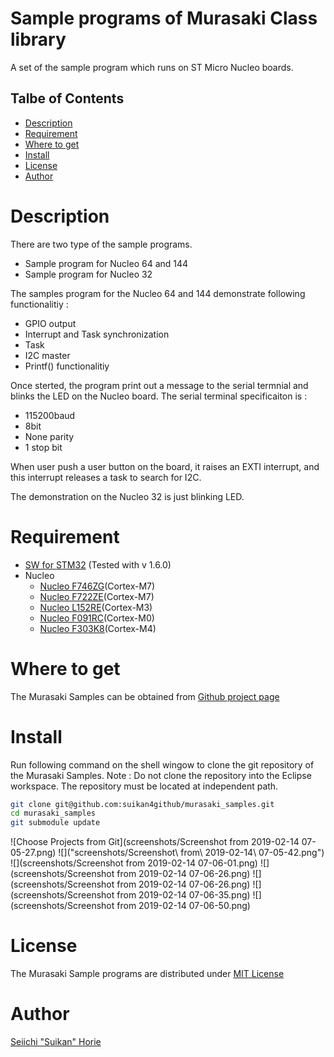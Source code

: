 # Sample programs of Murasaki Class library
A set of the sample program which runs on ST Micro Nucleo boards.

## Talbe of Contents
 * [Description](#description)
 * [Requirement](#requirement)
 * [Where to get](#where-to-get)
 * [Install](#install)
 * [License](#license)
 * [Author](#author)
# Description
There are two type of the sample programs.
 * Sample program for Nucleo 64 and 144
 * Sample program for Nucleo 32

The samples program for the Nucleo 64 and 144 demonstrate following functionalitiy :
 * GPIO output
 * Interrupt and Task synchronization
 * Task
 * I2C master
 * Printf() functionalitiy

Once sterted, the program print out a message to the serial termnial and blinks the LED on the Nucleo board. The serial terminal specificaiton is :
 * 115200baud
 * 8bit
 * None parity
 * 1 stop bit

When user push a user button on the board, it raises an EXTI interrupt, and this interrupt releases a task to search for I2C.

The demonstration on the Nucleo 32 is just blinking LED.

# Requirement
* [SW for STM32](https://www.st.com/ja/development-tools/sw4stm32.html) (Tested with v 1.6.0)
* Nucleo
   * [Nucleo F746ZG](https://www.st.com/en/evaluation-tools/nucleo-f746zg.html)(Cortex-M7)
   * [Nucleo F722ZE](https://www.st.com/en/evaluation-tools/nucleo-f722ze.html)(Cortex-M7)
   * [Nucleo L152RE](https://www.st.com/en/evaluation-tools/nucleo-l152re.html)(Cortex-M3)
   * [Nucleo F091RC](https://www.st.com/en/evaluation-tools/nucleo-f091rc.html)(Cortex-M0)
   * [Nucleo F303K8](https://www.st.com/en/evaluation-tools/nucleo-f303k8.html)(Cortex-M4)

# Where to get
The Murasaki Samples can be obtained from [Github project page](https://github.com/suikan4github/murasaki_samples/)

# Install
Run following command on the shell wingow to clone the git repository of the Murasaki Samples. Note : Do not clone the repository into the Eclipse workspace. The repository must be located at independent path.
```bash
git clone git@github.com:suikan4github/murasaki_samples.git
cd murasaki_samples
git submodule update
```
![Choose Projects from Git](screenshots/Screenshot from 2019-02-14 07-05-27.png)
![]("screenshots/Screenshot\ from\ 2019-02-14\ 07-05-42.png")
![](screenshots/Screenshot from 2019-02-14 07-06-01.png)
![](screenshots/Screenshot from 2019-02-14 07-06-26.png)
![](screenshots/Screenshot from 2019-02-14 07-06-26.png)
![](screenshots/Screenshot from 2019-02-14 07-06-35.png)
![](screenshots/Screenshot from 2019-02-14 07-06-50.png)
# License
The Murasaki Sample programs are distributed under [MIT License](https://github.com/suikan4github/murasaki_samples/blob/master/LICENSE)
# Author
[Seiichi "Suikan" Horie](https://github.com/suikan4github)

